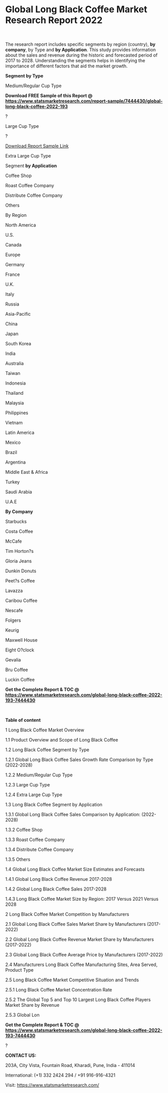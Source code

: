 <h1>Global Long Black Coffee Market Research Report 2022</h1><br/><p>The research report includes specific segments by region (country), <strong>by company</strong>, by Type and <strong>by Application</strong>. This study provides information about the sales and revenue during the historic and forecasted period of 2017 to 2028. Understanding the segments helps in identifying the importance of different factors that aid the market growth.</p>
 
 
 
 <p><strong>Segment by Type</strong></p>
 
 
 
 <p>Medium/Regular Cup Type</p>
 
 
 
 <div><b>Download FREE Sample of this Report @ <a href="https://www.statsmarketresearch.com/download-free-sample/7444430/global-long-black-coffee-2022-193">https://www.statsmarketresearch.com/report-sample/7444430/global-long-black-coffee-2022-193</a></b></div>
 
 
 
 <p>? </p>
 
 
 
 <p>Large Cup Type</p>
 
 
 
 <p>? </p>
 
 
 
 <p><a href="https://www.statsmarketresearch.com/download-free-sample/7444430/global-long-black-coffee-2022-193">Download Report Sample Link</a></p>
 
 
 
 <p>Extra Large Cup Type</p>
 
 
 
 <p>Segment <strong>by Application</strong></p>
 
 
 
 <p>Coffee Shop</p>
 
 
 
 <p>Roast Coffee Company</p>
 
 
 
 <p>Distribute Coffee Company</p>
 
 
 
 <p>Others</p>
 
 
 
 <p>By Region</p>
 
 
 
 <p>North America</p>
 
 
 
 <p>U.S.</p>
 
 
 
 <p>Canada</p>
 
 
 
 <p>Europe</p>
 
 
 
 <p>Germany</p>
 
 
 
 <p>France</p>
 
 
 
 <p>U.K.</p>
 
 
 
 <p>Italy</p>
 
 
 
 <p>Russia</p>
 
 
 
 <p>Asia-Pacific</p>
 
 
 
 <p>China</p>
 
 
 
 <p>Japan</p>
 
 
 
 <p>South Korea</p>
 
 
 
 <p>India</p>
 
 
 
 <p>Australia</p>
 
 
 
 <p>Taiwan</p>
 
 
 
 <p>Indonesia</p>
 
 
 
 <p>Thailand</p>
 
 
 
 <p>Malaysia</p>
 
 
 
 <p>Philippines</p>
 
 
 
 <p>Vietnam</p>
 
 
 
 <p>Latin America</p>
 
 
 
 <p>Mexico</p>
 
 
 
 <p>Brazil</p>
 
 
 
 <p>Argentina</p>
 
 
 
 <p>Middle East & Africa</p>
 
 
 
 <p>Turkey</p>
 
 
 
 <p>Saudi Arabia</p>
 
 
 
 <p>U.A.E</p>
 
 
 
 <p><strong>By Company</strong></p>
 
 
 
 <p>Starbucks</p>
 
 
 
 <p>Costa Coffee</p>
 
 
 
 <p>McCafe</p>
 
 
 
 <p>Tim Horton?s</p>
 
 
 
 <p>Gloria Jeans</p>
 
 
 
 <p>Dunkin Donuts</p>
 
 
 
 <p>Peet?s Coffee</p>
 
 
 
 <p>Lavazza</p>
 
 
 
 <p>Caribou Coffee</p>
 
 
 
 <p>Nescafe</p>
 
 
 
 <p>Folgers</p>
 
 
 
 <p>Keurig</p>
 
 
 
 <p>Maxwell House</p>
 
 
 
 <p>Eight O?clock</p>
 
 
 
 <p>Gevalia</p>
 
 
 
 <p>Bru Coffee</p>
 
 
 
 <p>Luckin Coffee</p>
 
 
 
 <div><b>Get the Complete Report & TOC @ <a href="https://www.statsmarketresearch.com/global-long-black-coffee-2022-193-7444430">https://www.statsmarketresearch.com/global-long-black-coffee-2022-193-7444430</a></b></div>
 
 
 
 <p><br />
 
 <b>Table of content</b></p>
 
 
 
 <p>1 Long Black Coffee Market Overview<br />
 
 1.1 Product Overview and Scope of Long Black Coffee<br />
 
 1.2 Long Black Coffee Segment by Type<br />
 
 1.2.1 Global Long Black Coffee Sales Growth Rate Comparison by Type (2022-2028)<br />
 
 1.2.2 Medium/Regular Cup Type<br />
 
 1.2.3 Large Cup Type<br />
 
 1.2.4 Extra Large Cup Type<br />
 
 1.3 Long Black Coffee Segment by Application<br />
 
 1.3.1 Global Long Black Coffee Sales Comparison by Application: (2022-2028)<br />
 
 1.3.2 Coffee Shop<br />
 
 1.3.3 Roast Coffee Company<br />
 
 1.3.4 Distribute Coffee Company<br />
 
 1.3.5 Others<br />
 
 1.4 Global Long Black Coffee Market Size Estimates and Forecasts<br />
 
 1.4.1 Global Long Black Coffee Revenue 2017-2028<br />
 
 1.4.2 Global Long Black Coffee Sales 2017-2028<br />
 
 1.4.3 Long Black Coffee Market Size by Region: 2017 Versus 2021 Versus 2028<br />
 
 2 Long Black Coffee Market Competition by Manufacturers<br />
 
 2.1 Global Long Black Coffee Sales Market Share by Manufacturers (2017-2022)<br />
 
 2.2 Global Long Black Coffee Revenue Market Share by Manufacturers (2017-2022)<br />
 
 2.3 Global Long Black Coffee Average Price by Manufacturers (2017-2022)<br />
 
 2.4 Manufacturers Long Black Coffee Manufacturing Sites, Area Served, Product Type<br />
 
 2.5 Long Black Coffee Market Competitive Situation and Trends<br />
 
 2.5.1 Long Black Coffee Market Concentration Rate<br />
 
 2.5.2 The Global Top 5 and Top 10 Largest Long Black Coffee Players Market Share by Revenue<br />
 
 2.5.3 Global Lon</p>
 
 
 
 <div><b>Get the Complete Report & TOC @ <a href="https://www.statsmarketresearch.com/global-long-black-coffee-2022-193-7444430">https://www.statsmarketresearch.com/global-long-black-coffee-2022-193-7444430</a></b></div>
 
 
 
 <p>? </p>
 
 
 
 <p><b>CONTACT US:</b><br />
 
 203A, City Vista, Fountain Road, Kharadi, Pune, India - 411014<br />
 
 International: (+1) 332 2424 294 / +91 916-916-4321<br />
 
 Visit: <a href="https://www.statsmarketresearch.com/">https://www.statsmarketresearch.com/</a></p>